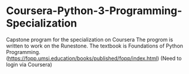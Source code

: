 # Coursera-Python-3-Programming-Specialization
Capstone program for the specialization on Coursera
The progrom is written to work on the Runestone.
The textbook is Foundations of Python Programming.
(https://fopp.umsi.education/books/published/fopp/index.html)
(Need to login via Coursera)

